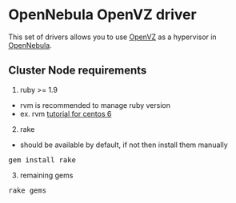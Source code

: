 OpenNebula OpenVZ driver
========================

This set of drivers allows you to use [OpenVZ](http://wiki.openvz.org/Main_Page) as a hypervisor in [OpenNebula](http://opennebula.org). 

Cluster Node requirements
-------------------------
1. ruby >= 1.9
 * rvm is recommended to manage ruby version
 * ex. rvm [tutorial for centos 6](http://blog.jeffcosta.com/2011/07/22/install-ruby-version-manager-rvm-on-centos-6/)

2. rake
 * should be available by default, if not then install them manually
<pre>
gem install rake
</pre>

3. remaining gems
<pre>
rake gems
</pre>

